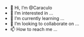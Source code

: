 - 👋 Hi, I’m @Caraculo
- 👀 I’m interested in ...
- 🌱 I’m currently learning ...
- 💞️ I’m looking to collaborate on ...
- 📫 How to reach me ...

<!---
Caraculo/Caraculo is a ✨ special ✨ repository because its `README.md` (this file) appears on your GitHub profile.
You can click the Preview link to take a look at your changes.
--->
